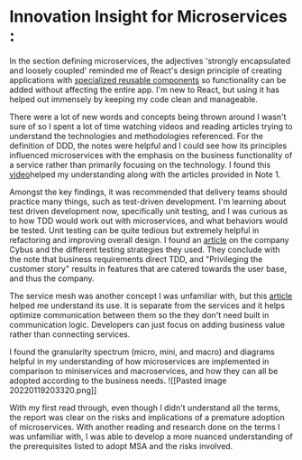 
# Innovation Insight for Microservices :

In the section defining microservices, the adjectives 'strongly encapsulated and loosely coupled' reminded me of React's design principle of creating applications with [specialized reusable components](https://reactjs.org/docs/design-principles.html)  so functionality can be added without affecting the entire app. I'm new to React, but using it has helped out immensely by keeping my code clean and manageable. 

There were a lot of new words and concepts being thrown around I wasn't sure of so I spent a lot of time watching videos and reading articles trying to understand the technologies and methodologies referenced. For the definition of DDD, the notes were helpful and I could see how its principles influenced microservices with the emphasis on the business functionality of a service rather than primarily focusing on the technology. I found this [video](https://www.youtube.com/watch?v=NNFJREcalc0&ab_channel=AlphaCode)helped my understanding along with the articles provided in Note 1. 

Amongst the key findings, it was recommended that delivery teams should practice many things, such as test-driven development. I'm learning about test driven development now, specifically unit testing, and I was curious as to how TDD would work out with microservices, and what behaviors would be tested. Unit testing can be quite tedious but extremely helpful in refactoring and improving overall design. I found an [article](https://nordicapis.com/using-test-driven-development-for-microservices/) on the company Cybus and the different testing strategies they used. They conclude with the note that business requirements direct TDD, and "Privileging the customer story" results in features that are catered towards the user base, and thus the company. 

The service mesh was another concept I was unfamiliar with, but this [article](https://www.redhat.com/en/topics/microservices/what-is-a-service-mesh) helped me understand its use. It is separate from the services and it helps optimize communication between them so the they don't need built in communication logic. Developers can just focus on adding business value rather than connecting services. 

I found the granularity spectrum (micro, mini, and macro) and diagrams helpful in my understanding of how microservices are implemented in comparison to miniservices and macroservices, and how they can all be adopted according to the business needs. 
![[Pasted image 20220119203320.png]]

With my first read through, even though I didn't understand all the terms, the report was clear on the risks and implications of a premature adoption of microservices. With another reading and research done on the terms I was unfamiliar with, I was able to develop a more nuanced understanding of the prerequisites listed to adopt MSA and the risks involved. 